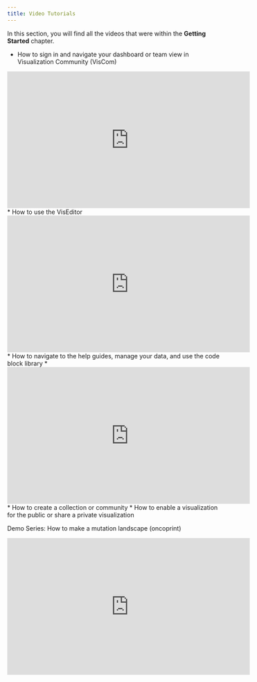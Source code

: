 ```yaml
---
title: Video Tutorials
---
```

In this section, you will find all the videos that were within the **Getting Started** chapter.


* How to sign in and navigate your dashboard or team view in Visualization Community (VisCom)
<iframe width="560" height="315" src="https://www.youtube.com/embed/_8DfTg0gKn0" title="YouTube video player" frameborder="0" allow="accelerometer; autoplay; clipboard-write; encrypted-media; gyroscope; picture-in-picture" allowfullscreen></iframe>
* How to use the VisEditor 
<iframe width="560" height="315" src="https://www.youtube.com/embed/R38IJvMZmI4" title="YouTube video player" frameborder="0" allow="accelerometer; autoplay; clipboard-write; encrypted-media; gyroscope; picture-in-picture" allowfullscreen></iframe>
* How to navigate to the help guides, manage your data, and use the code block library
* <iframe width="560" height="315" src="https://www.youtube.com/embed/YdCJl_l5POI" title="YouTube video player" frameborder="0" allow="accelerometer; autoplay; clipboard-write; encrypted-media; gyroscope; picture-in-picture" allowfullscreen></iframe>
* How to create a collection or community
* How to enable a visualization for the public or share a private visualization

Demo Series:
How to make a mutation landscape (oncoprint)
   <iframe width="560" height="315" src="https://www.youtube.com/embed/rvWRh7sKJpQ" title="YouTube video player" frameborder="0" allow="accelerometer; autoplay; clipboard-write; encrypted-media; gyroscope; picture-in-picture" allowfullscreen></iframe>